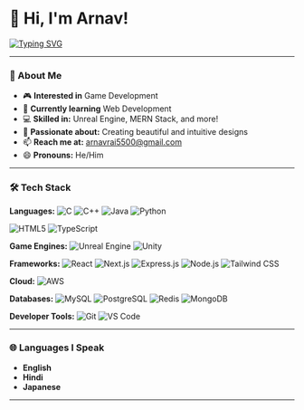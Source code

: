 # 👋 Hi, I'm Arnav!

[![Typing SVG](https://readme-typing-svg.herokuapp.com?color=F7AB0A&lines=Game+Developer+|+Web+Developer+|+Technology+Enthusiast)](https://git.io/typing-svg)

---

### 👀 About Me
- 🎮 **Interested in** Game Development
- 🌱 **Currently learning** Web Development
- 💻 **Skilled in:** Unreal Engine, MERN Stack, and more!
- 🎨 **Passionate about:** Creating beautiful and intuitive designs
- 📫 **Reach me at:** [arnavrai5500@gmail.com](mailto:arnavrai5500@gmail.com)
- 😄 **Pronouns:** He/Him

---

### 🛠️ Tech Stack
**Languages:**
![C](https://img.shields.io/badge/C-00599C?style=for-the-badge&logo=c&logoColor=white)
![C++](https://img.shields.io/badge/C%2B%2B-00599C?style=for-the-badge&logo=c%2B%2B&logoColor=white)
![Java](https://img.shields.io/badge/Java-007396?style=for-the-badge&logo=java&logoColor=white)
![Python](https://img.shields.io/badge/Python-3776AB?style=for-the-badge&logo=python&logoColor=white)

![HTML5](https://img.shields.io/badge/HTML5-E34F26?style=for-the-badge&logo=html5&logoColor=white)
![TypeScript](https://img.shields.io/badge/TypeScript-007ACC?style=for-the-badge&logo=typescript&logoColor=white)

**Game Engines:**
![Unreal Engine](https://img.shields.io/badge/Unreal%20Engine-313131?style=for-the-badge&logo=unreal-engine&logoColor=white)
![Unity](https://img.shields.io/badge/Unity-000000?style=for-the-badge&logo=unity&logoColor=white)

**Frameworks:**
![React](https://img.shields.io/badge/React-20232A?style=for-the-badge&logo=react&logoColor=61DAFB)
![Next.js](https://img.shields.io/badge/Next.js-000000?style=for-the-badge&logo=nextdotjs&logoColor=white)
![Express.js](https://img.shields.io/badge/Express.js-000000?style=for-the-badge&logo=express&logoColor=white)
![Node.js](https://img.shields.io/badge/Node.js-339933?style=for-the-badge&logo=nodedotjs&logoColor=white)
![Tailwind CSS](https://img.shields.io/badge/Tailwind_CSS-38B2AC?style=for-the-badge&logo=tailwind-css&logoColor=white)

**Cloud:**
![AWS](https://img.shields.io/badge/AWS-232F3E?style=for-the-badge&logo=amazon-aws&logoColor=white)

**Databases:**
![MySQL](https://img.shields.io/badge/MySQL-4479A1?style=for-the-badge&logo=mysql&logoColor=white)
![PostgreSQL](https://img.shields.io/badge/PostgreSQL-336791?style=for-the-badge&logo=postgresql&logoColor=white)
![Redis](https://img.shields.io/badge/Redis-DC382D?style=for-the-badge&logo=redis&logoColor=white)
![MongoDB](https://img.shields.io/badge/MongoDB-47A248?style=for-the-badge&logo=mongodb&logoColor=white)

**Developer Tools:**
![Git](https://img.shields.io/badge/Git-F05032?style=for-the-badge&logo=git&logoColor=white)
![VS Code](https://img.shields.io/badge/VS%20Code-007ACC?style=for-the-badge&logo=visual-studio-code&logoColor=white)

---

### 🌐 Languages I Speak
- **English**
- **Hindi**
- **Japanese**

---




<!---
arnavrai2002/arnavrai2002 is a ✨ special ✨ repository because its `README.md` (this file) appears on your GitHub profile.
You can click the Preview link to take a look at your changes.
--->
